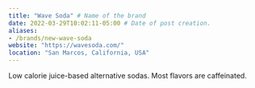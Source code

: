 ```yaml
---
title: "Wave Soda" # Name of the brand
date: 2022-03-29T10:02:11-05:00 # Date of post creation.
aliases:
- /brands/new-wave-soda
website: "https://wavesoda.com/"
location: "San Marcos, California, USA"
---
```


Low calorie juice-based alternative sodas. Most flavors are caffeinated.